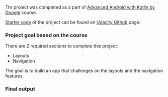 Thr project was completed as a part of [Advanced Android with Kotlin
by Google](https://www.udacity.com/course/advanced-android-with-kotlin--ud940) course.

[Starter code](https://github.com/udacity/nd940-android-kotlin-course1-starter) of the project can be found on [Udacity Github](https://github.com/udacity) page.


### Project goal based on the course

There are 2 required sections to complete this project:

* Layouts
* Navigation

The goal is to build an app that challenges on the layouts and the navigation features. 

### Final output


